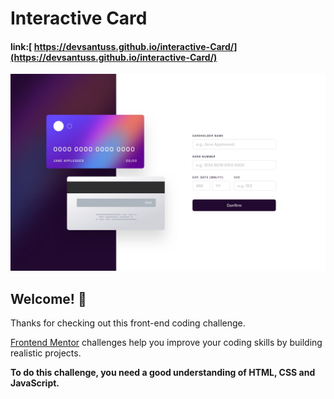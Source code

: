 # Interactive Card

#### link:[ https://devsantuss.github.io/interactive-Card/](https://devsantuss.github.io/interactive-Card/)
![Design preview for the Interactive card details form coding challenge](./assets/design/desktop-design.jpg)

## Welcome! 👋

Thanks for checking out this front-end coding challenge.

[Frontend Mentor](https://www.frontendmentor.io) challenges help you improve your coding skills by building realistic projects.

**To do this challenge, you need a good understanding of HTML, CSS and JavaScript.**

